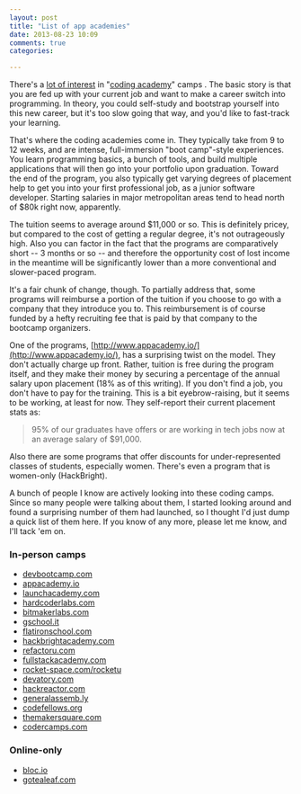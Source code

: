 ```yaml
---
layout: post
title: "List of app academies"
date: 2013-08-23 10:09
comments: true
categories: 

---
```


There's a [lot of interest](http://goo.gl/1jZlIZ) in "[coding academy](http://goo.gl/OoG61o)" camps .  The basic story is that you are fed up with your current job and want to make a career switch into programming. In theory, you could self-study and bootstrap yourself into this new career, but it's too slow going that way, and you'd like to fast-track your learning.

That's where the coding academies come in. They typically take from 9 to 12 weeks, and are intense, full-immersion "boot camp"-style experiences. You learn programming basics, a bunch of tools, and build multiple applications that will then go into your portfolio upon graduation. Toward the end of the program, you also typically get varying degrees of placement help to get you into your first professional job, as a junior software developer. Starting salaries in major metropolitan areas tend to head north of $80k right now, apparently.

The tuition seems to average around $11,000 or so. This is definitely pricey, but compared to the cost of getting a regular degree, it's not outrageously high. Also you can factor in the fact that the programs are comparatively short -- 3 months or so -- and therefore the opportunity cost of lost income in the meantime will be significantly lower than a more conventional and slower-paced program.

It's a fair chunk of change, though.  To partially address that, some programs will reimburse a portion of the tuition if you choose to go with a company that they introduce you to. This reimbursement is of course funded by a hefty recruiting fee that is paid by that company to the bootcamp organizers.

One of the programs, [http://www.appacademy.io/](http://www.appacademy.io/), has a surprising twist on the model. They don't actually charge up front. Rather, tuition is free during the program itself, and they make their money by securing a percentage of the annual salary upon placement (18% as of this writing). If you don't find a job, you don't have to pay for the training. This is a bit eyebrow-raising, but it seems to be working, at least for now. They self-report their current placement stats as:

> 95% of our graduates have offers or are working in tech jobs now at an average salary of $91,000.

Also there are some programs that offer discounts for under-represented classes of students, especially women. There's even a program that is women-only (HackBright).

A bunch of people I know are actively looking into these coding camps. Since so many people were talking about them, I started looking around and found a surprising number of them had launched, so I thought I'd just dump a quick list of them here. If you know of any more, please let me know, and I'll tack 'em on.

### In-person camps

* [devbootcamp.com](http://devbootcamp.com/)
* [appacademy.io](http://www.appacademy.io/)
* [launchacademy.com](http://www.launchacademy.com) 
* [hardcoderlabs.com](http://hardcoderlabs.com/)
* [bitmakerlabs.com](http://bitmakerlabs.com/)
* [gschool.it](http://www.gschool.it)
* [flatironschool.com](http://flatironschool.com/)
* [hackbrightacademy.com](http://www.hackbrightacademy.com)
* [refactoru.com](http://refactoru.com/)
* [fullstackacademy.com](http://www.fullstackacademy.com/)
* [rocket-space.com/rocketu](http://rocket-space.com/rocketu/)
* [devatory.com](http://devatory.com/)
* [hackreactor.com](http://hackreactor.com/)
* [generalassemb.ly](https://generalassemb.ly)
* [codefellows.org](https://www.codefellows.org)
* [themakersquare.com](http://www.themakersquare.com/)
* [codercamps.com](http://www.codercamps.com/)

### Online-only

* [bloc.io](https://www.bloc.io/)
* [gotealeaf.com](http://www.gotealeaf.com/)
